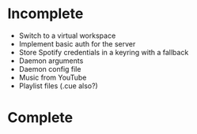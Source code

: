 # Incomplete
- Switch to a virtual workspace
- Implement basic auth for the server
- Store Spotify credentials in a keyring with a fallback
- Daemon arguments
- Daemon config file
- Music from YouTube
- Playlist files (.cue also?)

# Complete

